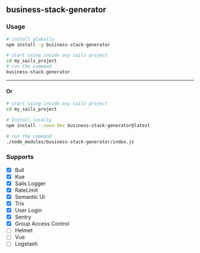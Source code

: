 ## business-stack-generator

### Usage
```sh
# install globally
npm install -g business-stack-generator

# start using inside any sails project
cd my_sails_project
# run the command
business-stack-generator
```
---

#### Or

```sh
# start using inside any sails project
cd my_sails_project

# Install locally
npm install --save-dev business-stack-generator@latest

# run the command
./node_modules/business-stack-generator/index.js
```

### Supports
- [x] Bull
- [x] Kue
- [x] Sails Logger
- [x] RateLimit
- [x] Semantic UI
- [x] Trix
- [x] User Login
- [x] Sentry
- [x] Group Access Control
- [ ] Helmet
- [ ] Vue
- [ ] Logstash
